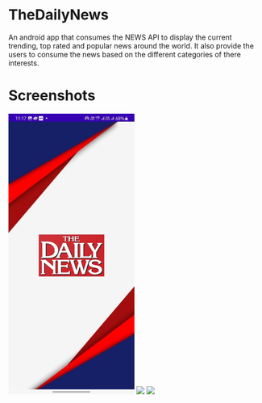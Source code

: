 ﻿# TheDailyNews
An android app that consumes the NEWS API to display the current trending, top rated and popular news around the world. It also provide the users to consume the news based on the different categories of there interests. 

# Screenshots
<img src="media_daily_news/splash_screen.jpg" width="250" /> <img src="media_daily_news/general_category.jpg" width="250" /> <img src="media_daily_news/science_category.jpg" width="250" />

